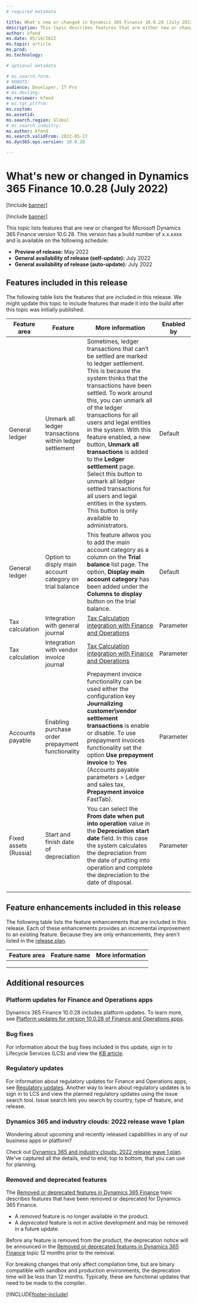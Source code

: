 ```yaml
---
# required metadata

title: What's new or changed in Dynamics 365 Finance 10.0.28 (July 2022)
description: This topic describes features that are either new or changed in the Microsoft Dynamics 365 Finance version 10.0.28 preview release.
author: kfend
ms.date: 05/19/2022
ms.topic: article
ms.prod: 
ms.technology: 

# optional metadata

# ms.search.form: 
# ROBOTS: 
audience: Developer, IT Pro
# ms.devlang: 
ms.reviewer: kfend
# ms.tgt_pltfrm: 
ms.custom: 
ms.assetid: 
ms.search.region: Global
# ms.search.industry: 
ms.author: kfend
ms.search.validFrom: 2022-05-27
ms.dyn365.ops.version: 10.0.28

---
```


# What's new or changed in Dynamics 365 Finance 10.0.28 (July 2022)

[!include [banner](../includes/banner.md)]

[!include [banner](../includes/preview-banner.md)]

This topic lists features that are new or changed for Microsoft Dynamics 365 Finance version 10.0.28. This version has a build number of x.x.xxxx and is available on the following schedule:

- **Preview of release:** May 2022
- **General availability of release (self-update):** July 2022
- **General availability of release (auto-update):** July 2022

## Features included in this release

The following table lists the features that are included in this release. We might update this topic to include features that made it into the build after this topic was initially published.

| Feature area | Feature | More information | Enabled by |
|----|----|----|----|
| General ledger | Unmark all ledger transactions within ledger settlement   | Sometimes, ledger transactions that can’t be settled are marked to ledger settlement. This is because the system thinks that the transactions have been settled. To work around this, you can unmark all of the ledger transactions for all users and legal entities in the system. With this feature enabled, a new button, **Unmark all transactions** is added to the **Ledger settlement** page. Select this button to unmark all ledger settled transactions for all users and legal entities in the system. This button is only available to administrators. | Default  |
| General ledger   | Option to disply main account category on trial balance | This feature allwos you to add the main account category as a column on the **Trial balance** list page. The option, **Display main account category** has been added under the **Columns to display** button on the trial balance.   | Default |
| Tax calculation  | Integration with general journal   |  [Tax Calculation integration with Finance and Operations](../localizations/global-tax-calcuation-service-overview.md)  | Parameter   | 
| Tax calculation  | Integration with vendor invoice journal   | [Tax Calculation integration with Finance and Operations](../localizations/global-tax-calcuation-service-overview.md)  | Parameter   | 
|  Accounts payable  |  Enabling purchase order prepayment functionality    |  Prepayment invoice functionality can be used either the configuration key **Journalizing customer\vendor settlement transactions** is enable or disable. To use prepayment invoices functionality set the option **Use prepayment invoice** to **Yes** (Accounts payable parameters > Ledger and sales tax, **Prepayment invoice** FastTab).   |  Parameter  |
|  Fixed assets (Russia)  |  Start and finish date of depreciation   |  You can select the **From date when put into operation** value in the **Depreciation start date** field. In this case the system calculates the depreciation from the date of putting into operation and complete the depreciation to the date of disposal.   | Parameter   | 
|    |    |    |    | 
|    |    |    |    | 


## Feature enhancements included in this release

The following table lists the feature enhancements that are included in this release. Each of these enhancements provides an incremental improvement to an existing feature. Because they are only enhancements, they aren't listed in the [release plan](/dynamics365-release-plan/2021wave2/finance-operations/dynamics365-finance).

| Feature area | Feature name | More information |
|--------------|--------------|------------------|
|              |              |                  |
|              |              |                  |
|              |              |                  |

## Additional resources

### Platform updates for Finance and Operations apps

Dynamics 365 Finance 10.0.28 includes platform updates. To learn more, see [Platform updates for version 10.0.28 of Finance and Operations apps](../../fin-ops-core/dev-itpro/get-started/whats-new-platform-updates-10-0-28.md).

### Bug fixes

For information about the bug fixes included in this update, sign in to Lifecycle Services (LCS) and view the [KB article](https://fix.lcs.dynamics.com/Issue/Details?bugId=).

### Regulatory updates

For information about regulatory updates for Finance and Operations apps, see [Regulatory updates](../localizations/regulatory-updates.md). Another way to learn about regulatory updates is to sign in to LCS and view the planned regulatory updates using the issue search tool. Issue search lets you search by country, type of feature, and release.

### Dynamics 365 and industry clouds: 2022 release wave 1 plan

Wondering about upcoming and recently released capabilities in any of our business apps or platform?

Check out [Dynamics 365 and industry clouds: 2022 release wave 1 plan](/dynamics365-release-plan/2022wave1/finance-operations/dynamics365-finance). We've captured all the details, end to end, top to bottom, that you can use for planning.

### Removed and deprecated features

The [Removed or deprecated features in Dynamics 365 Finance](removed-deprecated-features-finance.md) topic describes features that have been removed or deprecated for Dynamics 365 Finance.

- A *removed* feature is no longer available in the product.
- A *deprecated* feature is not in active development and may be removed in a future update.

Before any feature is removed from the product, the deprecation notice will be announced in the [Removed or deprecated features in Dynamics 365 Finance](removed-deprecated-features-finance.md) topic 12 months prior to the removal.

For breaking changes that only affect compilation time, but are binary compatible with sandbox and production environments, the deprecation time will be less than 12 months. Typically, these are functional updates that need to be made to the compiler.

[!INCLUDE[footer-include](../../includes/footer-banner.md)]
